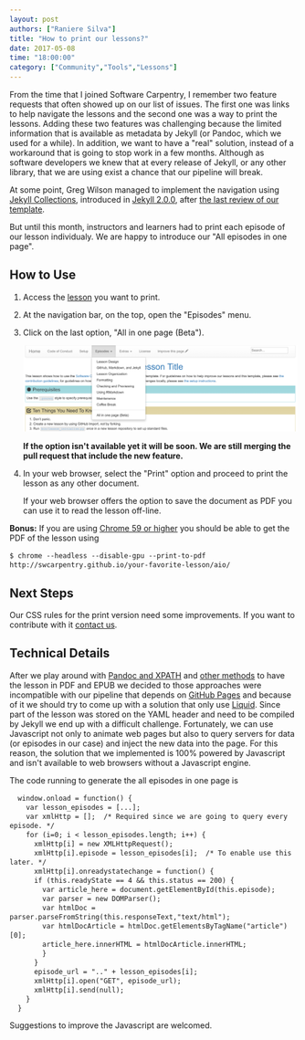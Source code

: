 ```yaml
---
layout: post
authors: ["Raniere Silva"]
title: "How to print our lessons?"
date: 2017-05-08
time: "18:00:00"
category: ["Community","Tools","Lessons"]
---
```


From the time that I joined Software Carpentry,
I remember two feature requests that often showed up on our list of issues.
The first one was links to help navigate the lessons
and the second one was a way to print the lessons.
Adding these two features was challenging
because the limited information that is available as metadata by Jekyll
(or Pandoc, which we used for a while).
In addition,
we want to have a "real" solution,
instead of a workaround that is going to stop work in a few months. 
Although as software developers we knew that at every release of Jekyll,
or any other library, that we are using
exist a chance that our pipeline will break.

At some point,
Greg Wilson managed to implement the navigation
using [Jekyll Collections](https://jekyllrb.com/docs/collections/),
introduced in [Jekyll 2.0.0](https://jekyllrb.com/docs/collections/),
after [the last review of our template](https://github.com/swcarpentry/DEPRECATED-lesson-template/pull/282#issuecomment-226742892).

But until this month,
instructors and learners had to print each episode of our lesson individualy.
We are happy to introduce our "All episodes in one page".

## How to Use

1. Access the [lesson](/lesson/) you want to print.
2. At the navigation bar, on the top, open the "Episodes" menu.
3. Click on the last option, "All in one page (Beta").

   ![Navigation bar](/files/2017/05/aio.png)

   **If the option isn't available yet it will be soon. We are still merging the pull request that include the new feature.**
4. In your web browser,
   select the "Print" option
   and proceed to print the lesson as any other document.

   If your web browser offers the option to save the document as PDF
   you can use it to read the lesson off-line.

**Bonus:** If you are using [Chrome 59 or higher](http://lists.software-carpentry.org/pipermail/maintainers/2016-September/000328.html)
you should be able to get the PDF of the lesson using

~~~
$ chrome --headless --disable-gpu --print-to-pdf http://swcarpentry.github.io/your-favorite-lesson/aio/
~~~

## Next Steps

Our CSS rules for the print version need some improvements.
If you want to contribute with it [contact us](/contact/).

## Technical Details

After we play around with
[Pandoc and XPATH](http://lists.software-carpentry.org/pipermail/maintainers/2016-September/000328.html)
and [other methods](http://lists.software-carpentry.org/pipermail/maintainers/2016-September/000328.html)
to have the lesson in PDF and EPUB
we decided to those approaches were incompatible with our pipeline
that depends on [GitHub Pages](https://pages.github.com/)
and because of it we should try to come up with a solution
that only use [Liquid](https://shopify.github.io/liquid/).
Since part of the lesson was stored on the YAML header
and need to be compiled by Jekyll we end up with a difficult challenge.
Fortunately, we can use Javascript not only to animate web pages
but also to query servers for data (or episodes in our case)
and inject the new data into the page.
For this reason,
the solution that we implemented is 100% powered by Javascript
and isn't available to web browsers without a Javascript engine.

The code running to generate the all episodes in one page is

~~~
  window.onload = function() {
    var lesson_episodes = [...];
    var xmlHttp = [];  /* Required since we are going to query every episode. */
    for (i=0; i < lesson_episodes.length; i++) {
      xmlHttp[i] = new XMLHttpRequest();
      xmlHttp[i].episode = lesson_episodes[i];  /* To enable use this later. */
      xmlHttp[i].onreadystatechange = function() {
      if (this.readyState == 4 && this.status == 200) {
        var article_here = document.getElementById(this.episode);
        var parser = new DOMParser();
        var htmlDoc = parser.parseFromString(this.responseText,"text/html");
        var htmlDocArticle = htmlDoc.getElementsByTagName("article")[0];
        article_here.innerHTML = htmlDocArticle.innerHTML;
        }
      }
      episode_url = ".." + lesson_episodes[i];
      xmlHttp[i].open("GET", episode_url);
      xmlHttp[i].send(null);
    }
  }
~~~

Suggestions to improve the Javascript are welcomed.
